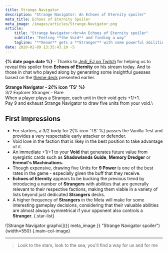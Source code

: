 ```yaml
---
title: Strange Navigator
description: "Strange Navigator: An Echoes of Eternity spoiler"
meta_title: Echoes of Eternity Spoiler
meta_image: /images/articles/Strange-Navigator.png
article:
    title: "Strange Navigator:<br>An Echoes of Eternity spoiler"
    subtitle: "Feeling **the Void** and finding a way"
    tagline: "**Xenan** gets a **Stranger** with some powerful abilities"
date: 2020-02-09 13:35:43.10 -5
---
```

**{% date page.date %}** -  Thanks to [Jedi_EJ on Twitch][] for helping us to reveal this spoiler from **Echoes of Eternity** on his stream today. And to those in chat who played along by generating some insightful guesses based on the [theme deck][] presented earlier.

  [Jedi_EJ on Twitch]: https://www.twitch.tv/videos/549374235?t=01h29m30s
  [theme deck]: EoE-Spoiler.html "Echoes of Eternity Spoiler"

**Strange Navigator - 2{% icon 'TS' %}**\
3/2 Explorer Stranger - Rare\
When a player plays a Stranger, each unit in their void gets +1/+1.\
Pay 9 and exhaust Strange Navigator to draw five units from your void.\

## First impressions

* For starters, a 3/2 body for 2{% icon 'TS' %} passes the Vanilla Test and provides a very  respectable early attacker or defender.
* Void love in the faction that is likey in the best position to take advantage of it.
* An immediate +1/+1 to your **Void** that generates future value from syergistic cards such as **Shadowlands Guide**, **Memory Dredger** or **Eremot's Machinations.** 
* Though expensive, drawing five Units for **9 Power** is one of the best rates in the game - especially given the buff that they receive.
* **Echoes of Eternity** appears to be bucking the previous trend by introducing a number of **Strangers** with abilities that are generally relevant to their respective factions, making them viable in a variety of lists beyond just dedicated **Strangers** decks.
* A higher frequency of **Strangers** in the Meta will make for  some interesting gameplay decisions, considering that their valuable abilities are almost always symmetrical if your opponent also controls a **Stranger**.
{.star-list}

![Strange Navigator graphic]({{ meta_image }} "Strange Navigator spoiler"){width=550}
{.main-col-image}

----

> Look to the stars, look to the sea, you'll find a way for us and for me